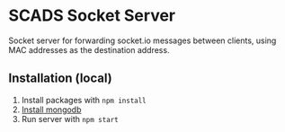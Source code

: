 # SCADS Socket Server

Socket server for forwarding socket.io messages between clients, using MAC
addresses as the destination address.

## Installation (local)

1. Install packages with `npm install`
2. [Install mongodb](https://docs.mongodb.com/manual/installation/)
3. Run server with `npm start`
